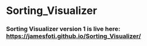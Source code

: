 # Sorting_Visualizer

### Sorting Visualizer version 1 is live here: https://jamesfoti.github.io/Sorting_Visualizer/
